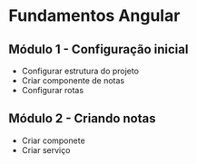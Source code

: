 # Fundamentos Angular

## Módulo 1 - Configuração inicial

- Configurar estrutura do projeto
- Criar componente de notas
- Configurar rotas

## Módulo 2 - Criando notas

- Criar componete
- Criar serviço

